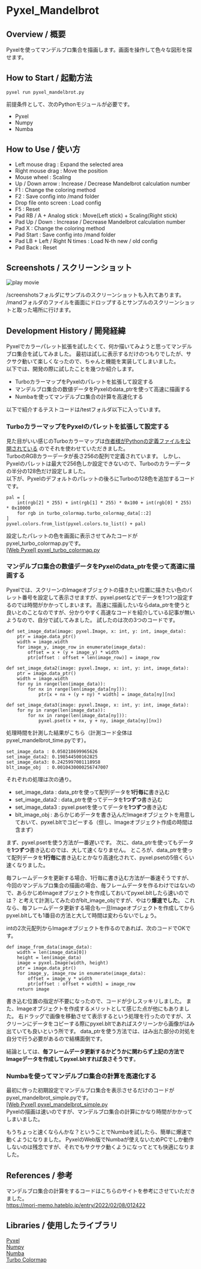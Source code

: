 # Pyxel_Mandelbrot
## Overview / 概要
Pyxelを使ってマンデルブロ集合を描画します。画面を操作して色々な図形を探せます。  

## How to Start / 起動方法
```
pyxel run pyxel_mandelbrot.py
```
前提条件として、次のPythonモジュールが必要です。  
- Pyxel
- Numpy
- Numba

## How to Use / 使い方
- Left mouse drag : Expand the selected area
- Right mouse drag : Move the position
- Mouse wheel : Scaling
- Up / Down arrow : Increase / Decrease Mandelbrot calculation number
- F1 : Change the coloring method
- F2 : Save config into /mand folder
- Drop file onto screen : Load config
- F5 : Reset
- Pad RB / A + Analog stick : Move(Left stick) + Scaling(Right stick)
- Pad Up / Down : Increase / Decrease Mandelbrot calculation number
- Pad X : Change the coloring method
- Pad Start : Save config into /mand folder
- Pad LB + Left / Right N times : Load N-th new / old config
- Pad Back : Reset

## Screenshots / スクリーンショット
![play movie](https://github.com/gomatama5/Pyxel_Mandelbrot/blob/main/screenshots/pyxel-20250306-170516.gif)

/screenshotsフォルダにサンプルのスクリーンショットも入れてあります。  
/mandフォルダのファイルを画面にドロップするとサンプルのスクリーンショットと取った場所に行けます。

## Development History / 開発経緯
Pyxelでカラーパレット拡張を試したくて、何か描いてみようと思ってマンデルブロ集合を試してみました。
最初は試しに表示するだけのつもりでしたが、サクサク動いて楽しくなったので、ちゃんと機能を実装してしまいました。  
以下では、開発の際に試したことを幾つか紹介します。  
- TurboカラーマップをPyxelのパレットを拡張して設定する
- マンデルブロ集合の数値データをPyxelのdata_ptrを使って高速に描画する
- Numbaを使ってマンデルブロ集合の計算を高速化する

以下で紹介するテストコードは/testフォルダ以下に入っています。

### TurboカラーマップをPyxelのパレットを拡張して設定する
見た目がいい感じのTurboカラーマップは[作者様がPythonの定義ファイルを公開されている](https://gist.github.com/mikhailov-work/ee72ba4191942acecc03fe6da94fc73f)
のでそれを使わせていただきました。  
TurboのRGBカラーデータが長さ256の配列で定義されています。
しかし、Pyxelのパレットは最大で256色しか設定できないので、Turboのカラーデータの半分の128色だけ設定しました。  
以下が、Pyxelのデフォルトのパレットの後ろにTurboの128色を追加するコードです。
```
pal = [
    int(rgb[2] * 255) + int(rgb[1] * 255) * 0x100 + int(rgb[0] * 255) * 0x10000
    for rgb in turbo_colormap.turbo_colormap_data[::2]
]
pyxel.colors.from_list(pyxel.colors.to_list() + pal)
```
設定したパレットの色を画面に表示させてみたコードがpyxel_turbo_colormap.pyです。  
[[Web Pyxel] pyxel_turbo_colormap.py](https://kitao.github.io/pyxel/wasm/launcher/?run=gomatama5.Pyxel_Mandelbrot.test.pyxel_turbo_colormap)
### マンデルブロ集合の数値データをPyxelのdata_ptrを使って高速に描画する
Pyxelでは、スクリーンのImageオブジェクトの描きたい位置に描きたい色のパレット番号を設定して表示させますが、pyxel.psetなどでデータを1つ1つ設定するのでは時間がかかってしまいます。
高速に描画したいならdata_ptrを使うと良いとのことなのですが、分かりやすく高速なコードを紹介している記事が無いようなので、自分で試してみました。
試したのは次の3つのコードです。
```
def set_image_data(image: pyxel.Image, x: int, y: int, image_data):
    ptr = image.data_ptr()
    width = image.width
    for image_y, image_row in enumerate(image_data):
        offset = x + (y + image_y) * width
        ptr[offset : offset + len(image_row)] = image_row

def set_image_data2(image: pyxel.Image, x: int, y: int, image_data):
    ptr = image.data_ptr()
    width = image.width
    for ny in range(len(image_data)):
        for nx in range(len(image_data[ny])):
            ptr[x + nx + (y + ny) * width] = image_data[ny][nx]

def set_image_data3(image: pyxel.Image, x: int, y: int, image_data):
    for ny in range(len(image_data)):
        for nx in range(len(image_data[ny])):
            pyxel.pset(x + nx, y + ny, image_data[ny][nx])
```
処理時間を計測した結果がこちら（計測コード全体はpyxel_mandelbrot_time.pyです）。
```
set_image_data : 0.050218699965626
set_image_data2: 0.198544500162825
set_image_data3: 0.2425997001118958
blt_image_obj  : 0.0010430000256747007
```
それぞれの処理は次の通り。
- set_image_data : data_ptrを使って配列データを**1行毎に**書き込む
- set_image_data2 : data_ptrを使ってデータを**1つずつ**書き込む
- set_image_data3 : pyxel.psetを使ってデータを**1つずつ**書き込む
- blt_image_obj : あらかじめデータを書き込んだImageオブジェクトを用意しておいて、pyxel.bltでコピーする（但し、Imageオブジェクト作成の時間は含まず）

まず、pyxel.psetを使う方法が一番遅いです。
次に、data_ptrを使ってもデータを**1つずつ**書き込むのでは、大して速くなりません。
ところが、data_ptrを使って配列データを**1行毎に**書き込むとかなり高速化されて、pyxel.psetの5倍くらい速くなりました。

毎フレームデータを更新する場合、1行毎に書き込む方法が一番速そうですが、
今回のマンデルブロ集合の描画の場合、毎フレームデータを作るわけではないので、あらかじめImageオブジェクトを作成しておいてpyxel.bltしたら速いのでは？
と考えて計測してみたのがblt_image_objですが、やはり**爆速でした**。
これなら、毎フレームデータ更新する場合も一旦Imageオブジェクトを作成してからpyxel.bltしても1番目の方法と大して時間は変わらないでしょう。

intの2次元配列からImageオブジェクトを作るのであれば、次のコードでOKです。
```
def image_from_data(image_data):
    width = len(image_data[0])
    height = len(image_data)
    image = pyxel.Image(width, height)
    ptr = image.data_ptr()
    for image_y, image_row in enumerate(image_data):
        offset = image_y * width
        ptr[offset : offset + width] = image_row
    return image
```
書き込む位置の指定が不要になったので、コードが少しスッキリしました。
また、Imageオブジェクトを作成するメリットとして感じた点が他にもありました。
右ドラッグで画像を移動させて表示するという処理を行ったのですが、スクリーンにデータをコピーする際にpyxel.bltであればスクリーンから画像がはみ出ていても良いという所です。
data_ptrを使う方法では、はみ出た部分の対処を自分で行う必要があるので結構面倒です。

結論としては、**毎フレームデータ更新するかどうかに関わらず上記の方法でImageデータを作成してpyxel.bltすれば良さそうです**。

### Numbaを使ってマンデルブロ集合の計算を高速化する
最初に作った初期設定でマンデルブロ集合を表示させるだけのコードがpyxel_mandelbrot_simple.pyです。  
[[Web Pyxel] pyxel_mandelbrot_simple.py](https://kitao.github.io/pyxel/wasm/launcher/?run=gomatama5.Pyxel_Mandelbrot.test.pyxel_mandelbrot_simple&packages=numpy)  
Pyxelの描画は速いのですが、マンデルブロ集合の計算にかなり時間がかかってしまいました。

もうちょっと速くならんかな？ということでNumbaを試したら、簡単に爆速で動くようになりました。
PyxelのWeb版でNumbaが使えないためPCでしか動作しないのは残念ですが、それでもサクサク動くようになってとても快適になりました。

## References / 参考
マンデルブロ集合の計算をするコードはこちらのサイトを参考にさせていただきました。  
https://mori-memo.hateblo.jp/entry/2022/02/08/012422

## Libraries / 使用したライブラリ
[Pyxel](https://github.com/kitao/pyxel)  
[Numpy](https://numpy.org/ja/)   
[Numba](https://numba.pydata.org/)   
[Turbo Colormap](https://gist.github.com/mikhailov-work/ee72ba4191942acecc03fe6da94fc73f)  
